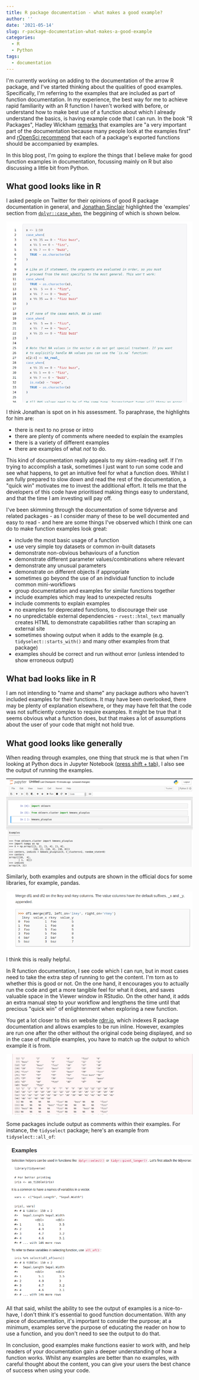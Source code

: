 ```yaml
---
title: R package documentation - what makes a good example?
author: ''
date: '2021-05-14'
slug: r-package-documentation-what-makes-a-good-example
categories:
  - R
  - Python
tags:
  - documentation
---
```


I'm currently working on adding to the documentation of the arrow R package, and I've started thinking about the qualities of good examples.  Specifically, I'm referring to the examples that are included as part of function documentation.  In my experience, the best way for me to achieve rapid familiarity with an R function I haven't worked with before, or understand how to make best use of a function about which I already understand the basics, is having example code that I can run.  In the book "R Packages", Hadley Wickham [remarks](https://r-pkgs.org/man.html#man-functions) that examples are "a very important part of the documentation because many people look at the examples first" and [rOpenSci recommend](https://devguide.ropensci.org/building.html#general) that each of a package's exported functions should be accompanied by examples.

In this blog post, I'm going to explore the things that I believe make for good function examples in documentation, focussing mainly on R but also discussing a little bit from Python.

## What good looks like in R

I asked people on Twitter for their opinions of good R package documentation in general, and [Jonathan Sinclair](https://twitter.com/_J_sinclair/status/1391677551261650945) highlighted the 'examples' section from [`dplyr::case_when`](https://rdrr.io/cran/dplyr/man/case_when.html), the beggining of which is shown below.

![(image from: https://rdrr.io/cran/dplyr/man/case_when.html)](images/dplyr_case_when.png)

I think Jonathan is spot on in his assessment.  To paraphrase, the highlights for him are:

* there is next to no prose or intro
* there are plenty of comments where needed to explain the examples
* there is a variety of different examples
* there are examples of what *not* to do.

This kind of documentation really appeals to my skim-reading self.  If I'm trying to accomplish a task, sometimes I just want to run some code and see what happens, to get an intuitive feel for what a function does.  Whilst I am fully prepared to slow down and read the rest of the documentation, a "quick win" motivates me to invest the additional effort.  It tells me that the developers of this code have prioritised making things easy to understand, and that the time I am investing will pay off.

I've been skimming through the documentation of some tidyverse and related packages - as I consider many of these to be well documented and easy to read - and here are some things I've observed which I think one can do to make function examples look great:

* include the most basic usage of a function
* use very simple toy datasets or common in-built datasets
* demonstrate non-obvious behaviours of a function
* demonstrate different parameter values/combinations where relevant
* demonstrate any unusual parameters
* demonstrate on different objects if appropriate
* sometimes go beyond the use of an individual function to include common mini-workflows
* group documentation and examples for similar functions together
* include examples which may lead to unexpected results
* include comments to explain examples
* no examples for deprecated functions, to discourage their use
* no unpredictable external dependencies - `rvest::html_text` manually creates HTML to demonstrate capabilities rather than scraping an external site
* sometimes showing output when it adds to the example (e.g. `tidyselect::starts_with()` and many other examples from that package)
* examples should be correct and run without error (unless intended to show erroneous output)

## What bad looks like in R

I am not intending to "name and shame" any package authors who haven't included examples for their functions.  It may have been overlooked, there may be plenty of explanation elsewhere, or they may have felt that the code was not sufficiently complex to require examples.  It might be true that it seems obvious what a function does, but that makes a lot of assumptions about the user of your code that might not hold true.

## What good looks like generally

When reading through examples, one thing that struck me is that when I'm looking at Python docs in Jupyter Notebook ([press shift + tab](https://stackoverflow.com/questions/30855169/how-can-i-see-function-arguments-in-ipython-notebook-server-3)), I also see the output of running the examples.

![](images/sklearn_docs.png)

Similarly, both examples and outputs are shown in the official docs for some libraries, for example, pandas.  

![](images/pandas.png)

I think this is really helpful.

In R function documentation, I see code which I can run, but in most cases need to take the extra step of running to get the content.  I'm torn as to whether this is good or not.  On the one hand, it encourages you to actually run the code and get a more tangible feel for what it does, and saves valuable space in the Viewer window in RStudio.  On the other hand, it adds an extra manual step to your workflow and lengthens the time until that precious "quick win" of enlightenment when exploring a new function.

You get a lot closer to this on website [rdrr.io](https://rdrr.io/), which indexes R package documentation and allows examples to be run inline.  However, examples are run one after the other without the original code being displayed, and so in the case of multiple examples, you have to match up the output to which example it is from.

![(from https://rdrr.io/cran/dplyr/man/case_when.html)](images/rdrr.png)

Some packages include output as comments within their examples.  For instance, the `tidyselect` package; here's an example from `tidyselect::all_of`:

![(from https://rdrr.io/cran/tidyselect/man/all_of.html)](images/tidyselect.png)

All that said, whilst the ability to see the output of examples is a nice-to-have, I don't think it's essential to good function documentation.  With any piece of documentation, it's important to consider the purpose; at a minimum, examples serve the purpose of educating the reader on how to use a function, and you don't need to see the output to do that.

In conclusion, good examples make functions easier to work with, and help readers of your documentation gain a deeper understanding of how a function works.  Whilst any examples are better than no examples, with careful thought about the content, you can give your users the best chance of success when using your code.
